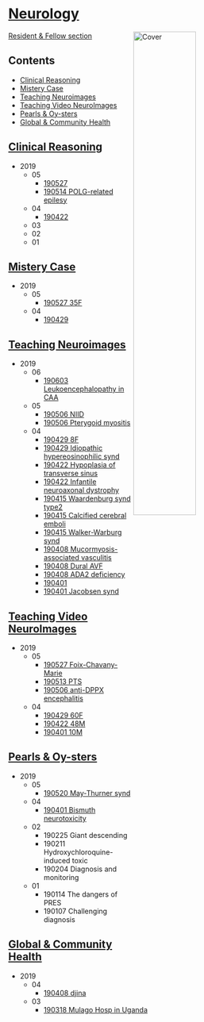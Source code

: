 <!--
Filename: 	note.md
Project: 	/Users/shume/Developer/physician/Neurol
Author: 	shumez <https://github.com/shumez>
Created: 	2019-04-04 11:33:2
Modified: 	2019-06-08 11:51:12
-----
Copyright (c) 2019 shumez
-->

# [Neurology][Neurol]

[![Cover][cover]][cover]

[Resident & Fellow section][RaFS]

## Contents

* [Clinical Reasoning]
* [Mistery Case]
* [Teaching Neuroimages]
* [Teaching Video NeuroImages]
* [Pearls & Oy-sters]
* [Global & Community Health]

## [Clinical Reasoning][CR]
* 2019
	* 05
		* [190527 ](CR/2019-05-27_55F.md)
		* [190514 POLG-related epilesy](CR/2019-05-14_29F.md)
	* 04
		* [190422 ](CR/2019-04-22_71M.md)
	* 03
		<!-- * [190325 CVST](CR/2019-03-25_15M.md) -->
		<!-- * [190318 MGA](CR/2019-03-18_58M.md) -->
		<!-- * [190304 HMERF](CR/2019-03-04_54M.md) -->
	* 02
		<!-- * [190225 AML](CR/2019-02-25_36F.md) -->
		<!-- * [190211 Subacute small vessel infarcton](CR/2019-02-11_65F.md) -->
		<!-- * [190204 HAM](CR/2019-02-04_48F.md) -->
	* 01
		<!-- * [190128 IBM](CR/2019-01-28_40F.md) -->
		<!-- * [190325 15y M](CR/2019-03-25_15M.md) -->
		<!-- * [190318 58y M](CR/2019-03-18_58M.md) -->
		<!-- * [190304 15y M](CR/2019-03-04_15M.md) -->
		<!-- * [190304 54y M](CR/2019-03-04_54M.md) -->
		<!-- * [190225 36y F](CR/2019-02-25_36F.md) -->
		<!-- * [190211 65y F](CR/2019-02-11_65F.md) A 65-year-old woman with subacute hemiballism -->
		<!-- * [190204 48y F](CR/2019-02-04_48F.md) Leg weakness and stiffness at the emergency room -->
		<!-- * [190128 40y F](CR/2019-01-28_40F.md) -->
		<!-- * [190121](CR/2019-01-21.md) -->
		<!-- * [190114](CR/2019-01-14.md) -->
		<!-- * [190107](CR/2019-01-07.md) -->

##  [Mistery Case][MC]
* 2019
	* 05
		* [190527 35F](MC/2019-05-27_35F.md)
	* 04
		* [190429 ](MC/2019-04-29_23M.md)

##  [Teaching Neuroimages][TNI]
* 2019
	* 06
		* [190603 Leukoencephalopathy in CAA](TNI/2019-06-03_60F.md)
	* 05
		* [190506 NIID](TNI/2019-05-06_66F.md)
		* [190506 Pterygoid myositis](TNI/2019-05-06_51F.md)
	* 04
		* [190429 8F](TNI/2019-04-29_08F.md)
		* [190429 Idiopathic hypereosinophilic synd](TNI/2019-04-29_56F.md)
		* [190422 Hypoplasia of transverse sinus](TNI/2019-04-22_23F.md)
		* [190422 Infantile neuroaxonal dystrophy](TNI/2019-04-22_02M.md)
		* [190415 Waardenburg synd type2](TNI/2019-04-15_05M.md)
		* [190415 Calcified cerebral emboli](TNI/2019-04-15_75F.md)
		* [190415 Walker-Warburg synd](TNI/2019-04-15_25F.md)
		* [190408 Mucormyosis-associated vasculitis](TNI/2019-04-08_54F.md)
		* [190408 Dural AVF](TNI/2019-04-08_39M.md)
		* [190408 ADA2 deficiency](TNI/2019-04-08_14M.md)
		* [190401 ](TNI/2019-04-01.md)
		* [190401 Jacobsen synd](TNI/2019-04-01_08mM.md)

## [Teaching Video NeuroImages][TVNI]
* 2019
	* 05
		* [190527 Foix-Chavany-Marie](TVNI/2019-05-27_75F)
		* [190513 PTS](TVNI/2019-05-13_43F.md)
		* [190506 anti-DPPX encephalitis](TVNI/2019-05-06_49M.md)
	* 04
		* [190429 60F](TVNI/2019-04-29_60F.md)
		* [190422 48M](TVNI/2019-04-22_48M.md)
		* [190401 10M](TVNI/2019-04-01_10M.md)

## [Pearls & Oy-sters][PaO]
* 2019
	* 05
		* [190520 May-Thurner synd](PaO/2019-05-20_35F.md)
	* 04
		* [190401 Bismuth neurotoxicity](PaO/2019-04-01_53M.md)
	* 02
		* 190225 Giant descending
		* 190211 Hydroxychloroquine-induced toxic
		* 190204 Diagnosis and monitoring
	* 01
		* 190114 The dangers of PRES
		* 190107 Challenging diagnosis

## [Global & Community Health][GaCH]
* 2019
	* 04
		* [190408 djina](GaCH/2019-04-08.md)
	* 03
		* [190318 Mulago Hosp in Uganda](GaCH/2019-03-18.md)
		
<!--
* 2019-01-07 Leigh-like feature
* 2019-01-07 A 20-year-old
* 2019-01-14 CRAO and silent brain
* 2019-01-21 MT-TL1 mutation
* 2019-01-21 Cerebral inception
* 2019-01-28 Kearns-Sayre
* 2019-01-28 Facial swelling and intracerebral 
* 2019-02-04 An imaging clue
* 2019-02-04 Acute stroke captured
* 2019-02-11 Severe spasms resembling
* 2019-02-11 Greater occipital
* 2019-02-18 MRI findings
* 2019-02-18 Horizontal gaze
* 2019-02-25 Mirror therapy
* 2019-02-25 Transient mutism
* 2019-03-04 Migrating sparganum
* 2019-03-04 Cerebrospinal fluid
* 2019-03-11 Stroke presenting
* 2019-03-11 An unusual case
* 2019-03-18 Neuromyopathy in 
* 2019-03-18 INtracranial
* 2019-03-25 Scleral
* 2019-03-25 Raccoon eye
-->

	
##
<!-- toc -->

[Clinical Reasoning]: #clinical_reasoning
[Mistery Case]: #mistery_case
[Teaching Neuroimages]: #teaching_neuroimages
[Teaching Video NeuroImages]: #teaching_video_neuroimages
[Pearls & Oy-sters]: #pearls_oy-sters
[Global & Community Health]: #global_community_health

[CR]: CR/
[MC]: MC/
[TNI]: TNI/
[TVNI]: TVNI/
[PaO]: PaO/
[GaCH]: GaCH/

<!-- ref -->
[Neurol]: https://www.neurology.org/search/jcode%3Aneurology%7C%7Cneurclinpract%7C%7Cnng%7C%7Cnnn%20sort%3Apublication-date%20toc_section%3AResident%20and%20Fellow%20Section%7C%7C%20Resident%20%26%20Fellow%20Section?see_more_page=1&see_more_page_title=
[RaFS]: https://www.neurology.org/search/jcode%3Aneurology%7C%7Cneurclinpract%7C%7Cnng%7C%7Cnnn%20sort%3Apublication-date%20toc_section%3AResident%20and%20Fellow%20Section%7C%7C%20Resident%20%26%20Fellow%20Section?see_more_page=1&see_more_page_title=


<!-- fig -->
[cover]: https://n.neurology.org/sites/default/files/styles/large/public/highwire/neurology/92/23.cover-source.jpg?itok=XRnt8sIV


<style type="text/css">
	img{width: 50%; float: right;}
</style>